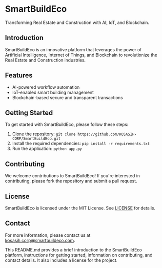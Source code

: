 # SmartBuildEco

Transforming Real Estate and Construction with AI, IoT, and Blockchain. 

## Introduction

SmartBuildEco is an innovative platform that leverages the power of Artificial Intelligence, Internet of Things, and Blockchain to revolutionize the Real Estate and Construction industries.

## Features

* AI-powered workflow automation
* IoT-enabled smart building management
* Blockchain-based secure and transparent transactions

## Getting Started

To get started with SmartBuildEco, please follow these steps:

1. Clone the repository: `git clone https://github.com/KOSASIH-CORP/SmartBuildEco.git`
2. Install the required dependencies: `pip install -r requirements.txt`
3. Run the application: `python app.py`

## Contributing

We welcome contributions to SmartBuildEco! If you're interested in contributing, please fork the repository and submit a pull request.

## License

SmartBuildEco is licensed under the MIT License. See [LICENSE](LICENSE) for details.

## Contact

For more information, please contact us at [kosasih.corp@smartbuildeco.com](mailto:kosasih.corp@smartbuildeco.com).

This README.md provides a brief introduction to the SmartBuildEco platform, instructions for getting started, information on contributing, and contact details. It also includes a license for the project.
